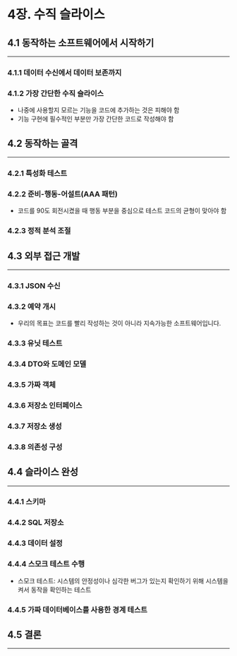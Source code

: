 # 4장. 수직 슬라이스

## 4.1 동작하는 소프트웨어에서 시작하기

---

### 4.1.1 데이터 수신에서 데이터 보존까지

### 4.1.2 가장 간단한 수직 슬라이스

- 나중에 사용할지 모르는 기능을 코드에 추가하는 것은 피해야 함
- 기능 구현에 필수적인 부분만 가장 간단한 코드로 작성해야 함

## 4.2 동작하는 골격

---

### 4.2.1 특성화 테스트

### 4.2.2 준비-행동-어설트(AAA 패턴)

- 코드를 90도 회전시켰을 때 행동 부분을 중심으로 테스트 코드의 균형이 맞아야 함

### 4.2.3 정적 분석 조절

## 4.3 외부 접근 개발

---

### 4.3.1 JSON 수신

### 4.3.2 예약 개시

- 우리의 목표는 코드를 빨리 작성하는 것이 아니라 지속가능한 소프트웨어입니다.

### 4.3.3 유닛 테스트

### 4.3.4 DTO와 도메인 모델

### 4.3.5 가짜 객체

### 4.3.6 저장소 인터페이스

### 4.3.7 저장소 생성

### 4.3.8 의존성 구성

## 4.4 슬라이스 완성

---

### 4.4.1 스키마

### 4.4.2 SQL 저장소

### 4.4.3 데이터 설정

### 4.4.4 스모크 테스트 수행

- 스모크 테스트: 시스템의 안정성이나 심각한 버그가 있는지 확인하기 위해 시스템을 켜서 동작을 확인하는 테스트

### 4.4.5 가짜 데이터베이스를 사용한 경계 테스트

## 4.5 결론

---